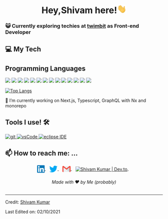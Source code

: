 <h1 align="center">Hey,Shivam here!<img src="https://raw.githubusercontent.com/ABSphreak/ABSphreak/master/gifs/Hi.gif" width="30"> </h1>

### :smiley_cat: Currently exploring techies at [twimbit](http://twimbit.com/) as Front-end Developer

## :computer: My Tech

## Programming Languages
<img src = 'https://github.com/MarikIshtar007/MarikIshtar007/blob/master/images/c-original.svg' width='30'/> <img src = 'https://github.com/MarikIshtar007/MarikIshtar007/blob/master/images/cpp.svg' width='30'/> <img src = 'https://github.com/MarikIshtar007/MarikIshtar007/blob/master/images/pycharm.svg' width='30'/> <img src = 'https://github.com/MarikIshtar007/MarikIshtar007/blob/master/images/python2.png' height='30'/> <img src = 'https://github.com/MarikIshtar007/MarikIshtar007/blob/master/images/flutter-logo.svg' width='30'/> <img src = 'https://github.com/MarikIshtar007/MarikIshtar007/blob/master/images/html.svg' width='30'/> <img src = 'https://github.com/MarikIshtar007/MarikIshtar007/blob/master/images/css.svg' width='30'/> <img src = 'https://github.com/MarikIshtar007/MarikIshtar007/blob/master/images/js.svg' width='30'/> <img src = 'https://github.com/MarikIshtar007/MarikIshtar007/blob/master/images/bootstrap.svg' width='33'/> <img src = 'https://github.com/MarikIshtar007/MarikIshtar007/blob/master/images/django.svg' height='40'/> <img src = 'https://github.com/MarikIshtar007/MarikIshtar007/blob/master/images/flask.png' width='30'/> <img src = 'https://github.com/MarikIshtar007/MarikIshtar007/blob/master/images/php.svg' width='40'/>
 <img src = 'https://github.com/MarikIshtar007/MarikIshtar007/blob/master/images/sql.svg' width='30'/> <img src = 'https://github.com/MarikIshtar007/MarikIshtar007/blob/master/images/git.svg' width='30'/>

[![Top Langs](https://github-readme-stats.vercel.app/api/top-langs/?username=SmileyShivam&layout=compact&theme=merko)](http://github.com/SmileyShivam/github-readme-stats)

🌱 I’m currently working on Next.js, Typescript, GraphQL with Nx and monorepo

## Tools I use! 🛠️
<a href="https://git-scm.com/" target="_blank">
  <img src="https://img.shields.io/badge/git-F05032.svg?style=for-the-badge&logo=git&logoColor=white" alt="git"/>
</a>
<a href="https://code.visualstudio.com/" target="_blank">
  <img src="https://img.shields.io/badge/vscode-007ACC.svg?style=for-the-badge&logo=visualstudiocode&logoColor=white" alt="vsCode"/> 
</a>
<a href="https://eclipse.org" target="_blank">
  <img src="https://img.shields.io/badge/eclipse-2C2255.svg?style=for-the-badge&logo=eclipse&logoColor=white" alt="eclipse IDE"/> 
</a>


## 📫 How to reach me: ...
<p align="center">
<a href="https://www.linkedin.com/in/shivam-kumar-1312771b5/" target="_blank">
  <img align="center" alt="Shivam Kumar | Linkedin" width="24px" src="https://github.com/SatYu26/SatYu26/blob/master/Assets/Linkedin.svg" />
</a> &nbsp;&nbsp;
<a href="https://twitter.com/_toxic_smiley" target="_blank">
  <img align="center" alt="Shivam Kumar | Twitter" width="26px" src="https://github.com/SatYu26/SatYu26/blob/master/Assets/Twitter.svg" />
</a> &nbsp;&nbsp;
<a href="mailto:smileyahivam3042@gmail.com" >
  <img align="center" alt="Shivam Kumar | Gmail" width="26px" src="https://github.com/SatYu26/SatYu26/blob/master/Assets/Gmail.svg" />
</a> &nbsp;&nbsp;
<a href="https://dev.to/smileyshivam" >
  <img align="center" alt="Shivam Kumar | Dev.to" width="26px" src="https://cdn.worldvectorlogo.com/logos/devto.svg" />
</a> &nbsp;&nbsp;
<p>



<h6 align="center">Made with ❤️ by Me (probably)</h6>

------
Credit: [Shivam Kumar](http://github.com/SmileyShivam)

Last Edited on: 02/10/2021

